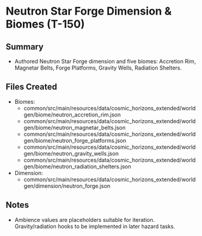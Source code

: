 # Neutron Star Forge Dimension & Biomes (T-150)

## Summary

- Authored Neutron Star Forge dimension and five biomes: Accretion Rim, Magnetar Belts, Forge Platforms, Gravity Wells, Radiation Shelters.

## Files Created

- Biomes:
  - common/src/main/resources/data/cosmic_horizons_extended/worldgen/biome/neutron_accretion_rim.json
  - common/src/main/resources/data/cosmic_horizons_extended/worldgen/biome/neutron_magnetar_belts.json
  - common/src/main/resources/data/cosmic_horizons_extended/worldgen/biome/neutron_forge_platforms.json
  - common/src/main/resources/data/cosmic_horizons_extended/worldgen/biome/neutron_gravity_wells.json
  - common/src/main/resources/data/cosmic_horizons_extended/worldgen/biome/neutron_radiation_shelters.json
- Dimension:
  - common/src/main/resources/data/cosmic_horizons_extended/worldgen/dimension/neutron_forge.json

## Notes

- Ambience values are placeholders suitable for iteration. Gravity/radiation hooks to be implemented in later hazard tasks.
